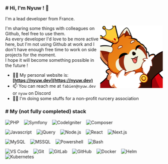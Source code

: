 ### # Hi, I'm Nyuw ! 👋

I'm a lead developer from France.

<img align="right" title="Nyuw King Picture" alt="Nyuw King Picture" src="https://raw.githubusercontent.com/Nyuwb/Nyuwb/main/nyuwKING.png" width="200px" height="200px" title="Nyuw King Picture" src="https://raw.githubusercontent.com/Nyuwb/Nyuwb/main/nyuwKING.png" width="200px" height="200px" />

I'm sharing some things with colleagues on Github, feel free to use them.  
As every developer I'd love to be more active here, but I'm not using Github at work and I don't have enough free time to work on side projects for the moment.  
I hope it will become something possible in the future !

- 👨‍💻 My personal website is: **[https://nyuw.dev](https://nyuw.dev)**
- 📫 You can reach me at `fabien@nyuw.dev` or `nyuw` on Discord
- 🧑‍💻 I'm doing some stuffs for a non-profit nurcery association

### # My (not fully completed) stack

<img src="https://cdn.jsdelivr.net/gh/devicons/devicon@latest/icons/php/php-original.svg" width="48px" alt="PHP" title="PHP" />&nbsp;&nbsp;&nbsp;
<img src="https://cdn.jsdelivr.net/gh/devicons/devicon@latest/icons/symfony/symfony-original.svg" width="48px" alt="Symfony" title="Symfony" />&nbsp;&nbsp;&nbsp;
<img src="https://cdn.jsdelivr.net/gh/devicons/devicon@latest/icons/codeigniter/codeigniter-plain.svg" width="48px" alt="CodeIgniter" title="CodeIgniter" />&nbsp;&nbsp;&nbsp;
<img src="https://cdn.jsdelivr.net/gh/devicons/devicon@latest/icons/composer/composer-original.svg" width="48px" alt="Composer" title="Composer" />&nbsp;&nbsp;&nbsp;

<img src="https://cdn.jsdelivr.net/gh/devicons/devicon@latest/icons/javascript/javascript-original.svg" width="48px" alt="Javascript" title="Javascript" />&nbsp;&nbsp;&nbsp;
<img src="https://cdn.jsdelivr.net/gh/devicons/devicon@latest/icons/jquery/jquery-original.svg" width="48px" alt="jQuery" title="jQuery" />&nbsp;&nbsp;&nbsp;
<img src="https://cdn.jsdelivr.net/gh/devicons/devicon@latest/icons/nodejs/nodejs-original.svg" width="48px" alt="Node.js" title="Node.js" />&nbsp;&nbsp;&nbsp;
<img src="https://cdn.jsdelivr.net/gh/devicons/devicon@latest/icons/react/react-original.svg" width="48px" alt="React" title="React" />&nbsp;&nbsp;&nbsp;
<img src="https://cdn.jsdelivr.net/gh/devicons/devicon@latest/icons/nextjs/nextjs-original.svg" width="48px" alt="Next.js" title="Next.js" />&nbsp;&nbsp;&nbsp;

<img src="https://cdn.jsdelivr.net/gh/devicons/devicon@latest/icons/mysql/mysql-original.svg" width="48px" alt="MySQL" title="MySQL" />&nbsp;&nbsp;&nbsp;
<img src="https://cdn.jsdelivr.net/gh/devicons/devicon@latest/icons/microsoftsqlserver/microsoftsqlserver-original.svg" width="48px" alt="MSSQL" title="MSSQL" />&nbsp;&nbsp;&nbsp;
<img src="https://cdn.jsdelivr.net/gh/devicons/devicon@latest/icons/powershell/powershell-original.svg" width="48px" alt="Powershell" title="Powershell" />&nbsp;&nbsp;&nbsp;
<img src="https://cdn.jsdelivr.net/gh/devicons/devicon@latest/icons/bash/bash-original.svg" width="48px" alt="Bash" title="Bash" />&nbsp;&nbsp;&nbsp;

<img src="https://cdn.jsdelivr.net/gh/devicons/devicon@latest/icons/vscode/vscode-original.svg" width="48px" alt="VS Code" title="VS Code" />&nbsp;&nbsp;&nbsp;
<img src="https://cdn.jsdelivr.net/gh/devicons/devicon@latest/icons/git/git-original.svg" width="48px" alt="Git" title="Git" />&nbsp;&nbsp;&nbsp;
<img src="https://cdn.jsdelivr.net/gh/devicons/devicon@latest/icons/gitlab/gitlab-original.svg" width="48px" alt="GitLab" title="GitLab" />&nbsp;&nbsp;&nbsp;
<img src="https://cdn.jsdelivr.net/gh/devicons/devicon@latest/icons/github/github-original.svg" width="48px" alt="GitHub" title="GitHub" />&nbsp;&nbsp;&nbsp;
<img src="https://cdn.jsdelivr.net/gh/devicons/devicon@latest/icons/docker/docker-plain.svg" width="48px" alt="Docker" title="Docker" />&nbsp;&nbsp;&nbsp;
<img src="https://cdn.jsdelivr.net/gh/devicons/devicon@latest/icons/helm/helm-original.svg" width="48px" alt="Helm" title="Helm" />&nbsp;&nbsp;&nbsp;
<img src="https://cdn.jsdelivr.net/gh/devicons/devicon@latest/icons/kubernetes/kubernetes-original.svg" width="48px" alt="Kubernetes" title="Kubernetes" />&nbsp;&nbsp;&nbsp;
